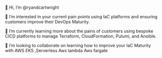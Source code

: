 👋 Hi, I’m @ryandcartwright

👀 I’m interested in your current pain points using IaC platforms and ensuring customers improve their DevOps Maturity.

🌱 I’m currently learning more about the pains of customers using bespoke CICD platforms to manage Terraform, CloudFormation, Pulumi, and Ansible.

💞️ I’m looking to collaborate on learning how to improve your IaC Maturity with AWS EKS ,Serverless Aws lambda Aws fargate


